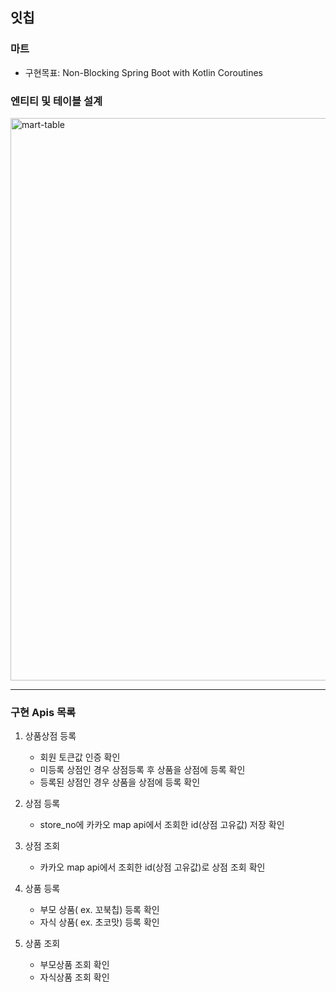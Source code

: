 ## 잇칩
### 마트
- 구현목표: Non-Blocking Spring Boot with Kotlin Coroutines


### 엔티티 및 테이블 설계
<img width="900" alt="mart-table" src="https://user-images.githubusercontent.com/24540759/112621994-be498200-8e6d-11eb-8bb3-e150ded61dc5.png">

---
### 구현 Apis 목록

1. 상품상점 등록
   - 회원 토큰값 인증 확인
   - 미등록 상점인 경우 상점등록 후 상품을 상점에 등록 확인
   - 등록된 상점인 경우 상품을 상점에 등록 확인

2. 상점 등록
   - store_no에 카카오 map api에서 조회한 id(상점 고유값) 저장 확인

3. 상점 조회
   - 카카오 map api에서 조회한 id(상점 고유값)로 상점 조회 확인

4. 상품 등록
   - 부모 상품( ex. 꼬북칩) 등록 확인
   - 자식 상품( ex. 초코맛) 등록 확인

5. 상품 조회
   - 부모상품 조회 확인
   - 자식상품 조회 확인
